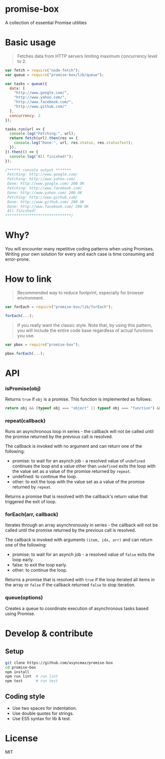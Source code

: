 # promise-box

A collection of essential Promise utilities

# Basic usage

> Fetches data from HTTP servers limiting maximum concurrency level to 2.

```js
var fetch = require("node-fetch");
var queue = require("promise-box/lib/queue");

var tasks = queue({
  data: [
    "http://www.google.com/",
    "http://www.yahoo.com/",
    "http://www.facebook.com/",
    "http://www.github.com/"
  ],
  concurrency: 2
});

tasks.run(url => {
  console.log("Fetching:", url);
  return fetch(url).then(res => {
    console.log("Done:", url, res.status, res.statusText);
  });
}).then(() => {
  console.log("All finished!");
});

/****** console output *******
 Fetching: http://www.google.com/
 Fetching: http://www.yahoo.com/
 Done: http://www.google.com/ 200 OK
 Fetching: http://www.facebook.com/
 Done: http://www.yahoo.com/ 200 OK
 Fetching: http://www.github.com/
 Done: http://www.github.com/ 200 OK
 Done: http://www.facebook.com/ 200 OK
 All finished!
******************************/
```

# Why?

You will encounter many repetitive coding patterns when using Promises. Writing your own solution for every and each case is time consuming and error-prone.

# How to link

> Recommended way to reduce footprint, especially for browser environment.

```js
var forEach = require("promise-box/lib/forEach");

forEach(...);
```

> If you really want the classic style. Note that, by using this pattern, you will include the entire code base regardless of actual functions you use.

```js
var pbox = require("promise-box");

pbox.forEach(...);
```

# API

### isPromise(obj)

Returns `true` if `obj` is a promise. This function is implemented as follows:

```js
return obj && (typeof obj === "object" || typeof obj === "function") && typeof obj.then === "function";
```

### repeat(callback)

Runs an asynchronous loop in series - the callback will not be called until the promise returned by the previous call is resolved.

The callback is invoked with no argument and can return one of the following:

- promise: to wait for an asynch job - a resolved value of `undefined` continues the loop and a value other than `undefined` exits the loop with the value set as a value of the promise returned by `repeat`.
- undefined: to continue the loop.
- other: to exit the loop with the value set as a value of the promise returned by `repeat`.

Returns a promise that is resolved with the callback's return value that
triggered the exit of loop.

### forEach(arr, callback)

Iterates through an array asynchronously in series - the callback will not be called until the promise returned by the previous call is resolved.

The callback is invoked with arguments `(item, idx, arr)` and can return one of the following:

- promise: to wait for an asynch job - a resolved value of `false` exits the loop early.
- false: to exit the loop early.
- other: to continue the loop.

Returns a promise that is resolved with `true` if the loop iterated all items in the array or `false` if the callback returned `false` to stop iteration.

### queue(options)

Creates a queue to coordinate execution of asynchronous tasks based using Promise.

# Develop & contribute

## Setup

```sh
git clone https://github.com/asyncmax/promise-box
cd promise-box
npm install
npm run lint  # run lint
npm test      # run test
```

## Coding style

- Use two spaces for indentation.
- Use double quotes for strings.
- Use ES5 syntax for lib & test.

# License

MIT
